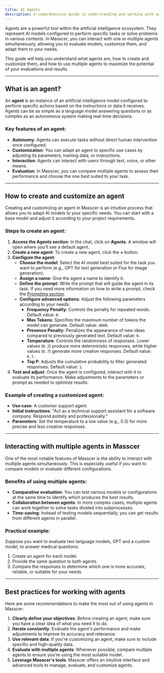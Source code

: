```yaml
---
title: AI Agents
description: A comprehensive guide to understanding and working with agents in Masscer.
---
```


Agents are a powerful tool within the artificial intelligence ecosystem. They represent AI models configured to perform specific tasks or solve problems in various contexts. In Masscer, you can interact with one or multiple agents simultaneously, allowing you to evaluate models, customize them, and adapt them to your needs.

This guide will help you understand what agents are, how to create and customize them, and how to use multiple agents to maximize the potential of your evaluations and results.

---

## What is an agent?

An **agent** is an instance of an artificial intelligence model configured to perform specific actions based on the instructions or data it receives. Agents can be as simple as a language model answering questions or as complex as an autonomous system making real-time decisions.

### Key features of an agent:
- **Autonomy**: Agents can execute tasks without direct human intervention once configured.
- **Customization**: You can adapt an agent to specific use cases by adjusting its parameters, training data, or instructions.
- **Interaction**: Agents can interact with users through text, voice, or other means.
- **Evaluation**: In Masscer, you can compare multiple agents to assess their performance and choose the one best suited to your task.

---

## How to create and customize an agent

Creating and customizing an agent in Masscer is an intuitive process that allows you to adapt AI models to your specific needs. You can start with a base model and adjust it according to your project requirements.

### Steps to create an agent:
1. **Access the Agents section**: In the chat, click on **Agents**. A window will open where you’ll see a default agent.
2. **Create a new agent**: To create a new agent, click the **+** button.
3. **Configure the agent**:
   - **Choose the model**: Select the AI model best suited for the task you want to perform (e.g., GPT for text generation or Flux for image generation).
   - **Assign a name**: Give the agent a name to identify it.
   - **Define the prompt**: Write the prompt that will guide the agent in its task. If you need more information on how to write a prompt, check the [Prompting section](/capabilities/prompting#how-to-write-a-prompt-for-text-generation).
   - **Configure advanced options**: Adjust the following parameters according to your needs:
     - **Frequency Penalty**: Controls the penalty for repeated words. Default value: `0`.
     - **Max Tokens**: Specifies the maximum number of tokens the model can generate. Default value: `4000`.
     - **Presence Penalty**: Penalizes the appearance of new ideas compared to previously generated text. Default value: `0`.
     - **Temperature**: Controls the randomness of responses. Lower values (`0.2`) produce more deterministic responses, while higher values (`0.7`) generate more creative responses. Default value: `0.7`.
     - **Top P**: Adjusts the cumulative probability to filter generated responses. Default value: `1`.
4. **Test and adjust**: Once the agent is configured, interact with it to evaluate its performance. Make adjustments to the parameters or prompt as needed to optimize results.

### Example of creating a customized agent:
- **Use case**: A customer support agent.
- **Initial instructions**: "Act as a technical support assistant for a software company. Respond politely and professionally."
- **Parameters**: Set the temperature to a low value (e.g., 0.3) for more precise and less creative responses.

---

## Interacting with multiple agents in Masscer

One of the most notable features of Masscer is the ability to interact with multiple agents simultaneously. This is especially useful if you want to compare models or evaluate different configurations.

### Benefits of using multiple agents:
- **Comparative evaluation**: You can test various models or configurations at the same time to identify which produces the best results.
- **Collaboration between agents**: In more complex cases, multiple agents can work together to solve tasks divided into subprocesses.
- **Time-saving**: Instead of testing models sequentially, you can get results from different agents in parallel.

### Practical example:
Suppose you want to evaluate two language models, GPT and a custom model, to answer medical questions:
1. Create an agent for each model.
2. Provide the same question to both agents.
3. Compare the responses to determine which one is more accurate, reliable, or suitable for your needs.

---

## Best practices for working with agents

Here are some recommendations to make the most out of using agents in Masscer:

1. **Clearly define your objectives**: Before creating an agent, make sure you have a clear idea of what you need it to do.
2. **Iterate constantly**: Evaluate the agent's performance and make adjustments to improve its accuracy and relevance.
3. **Use relevant data**: If you're customizing an agent, make sure to include specific and high-quality data.
4. **Evaluate with multiple agents**: Whenever possible, compare multiple agents to ensure you're using the most suitable model.
5. **Leverage Masscer's tools**: Masscer offers an intuitive interface and advanced tools to manage, evaluate, and customize agents.
